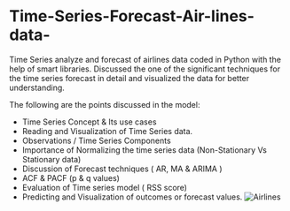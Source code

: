 # Time-Series-Forecast-Air-lines-data-
Time Series analyze and forecast of airlines data coded in Python with the help of smart libraries. Discussed the one of the significant techniques for the time series forecast in detail and visualized the data for better understanding.

The following are the points discussed in the model:
- Time Series Concept & Its use cases
- Reading and Visualization of Time Series data.
- Observations / Time Series Components
- Importance of Normalizing the time series data (Non-Stationary Vs Stationary data)
- Discussion of Forecast techniques ( AR, MA & ARIMA )
- ACF & PACF (p & q values) 
- Evaluation of Time series model ( RSS score)
- Predicting and Visualization of outcomes or forecast values.
![Airlines](https://cdn1.imggmi.com/uploads/2019/1/7/bab9dfbfd87468b2372d8a674b392f73-full.png)

